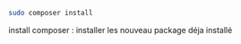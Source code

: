 


````bash
sudo composer install
````

install composer : installer les nouveau package déja installé